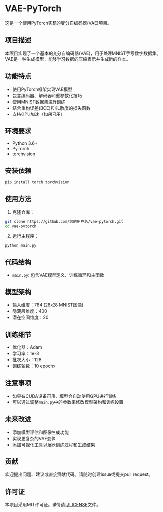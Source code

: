# VAE-PyTorch

这是一个使用PyTorch实现的变分自编码器(VAE)项目。

## 项目描述

本项目实现了一个基本的变分自编码器(VAE)，用于处理MNIST手写数字数据集。VAE是一种生成模型，能够学习数据的压缩表示并生成新的样本。

## 功能特点

- 使用PyTorch框架实现VAE模型
- 包含编码器、解码器和重参数化技巧
- 使用MNIST数据集进行训练
- 结合重构误差(BCE)和KL散度的损失函数
- 支持GPU加速（如果可用）

## 环境要求

- Python 3.6+
- PyTorch
- torchvision

## 安装依赖

```bash
pip install torch torchvision
```

## 使用方法

1. 克隆仓库：

```bash
git clone https://github.com/您的用户名/vae-pytorch.git
cd vae-pytorch
```

2. 运行主程序：

```bash
python main.py
```

## 代码结构

- `main.py`: 包含VAE模型定义、训练循环和主函数

## 模型架构

- 输入维度：784 (28x28 MNIST图像)
- 隐藏层维度：400
- 潜在空间维度：20

## 训练细节

- 优化器：Adam
- 学习率：1e-3
- 批次大小：128
- 训练轮数：10 epochs

## 注意事项

- 如果有CUDA设备可用，模型会自动使用GPU进行训练
- 可以通过调整`main.py`中的参数来修改模型架构和训练设置

## 未来改进

- 添加模型评估和图像生成功能
- 实现更复杂的VAE变体
- 添加可视化工具以展示训练过程和生成结果

## 贡献

欢迎提出问题、建议或直接贡献代码。请随时创建issue或提交pull request。

## 许可证

本项目采用MIT许可证。详情请见[LICENSE](LICENSE)文件。
